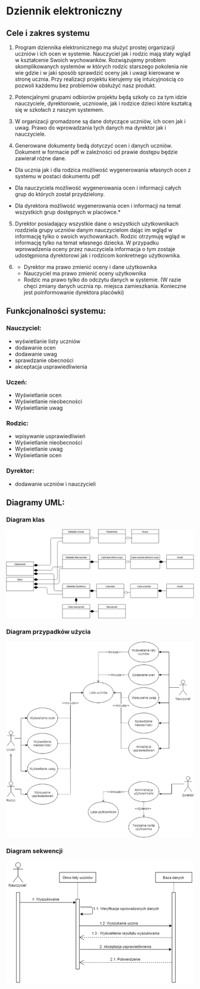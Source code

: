 # Dziennik elektroniczny
## Cele i zakres systemu

 
1. Program dziennika elektronicznego ma służyć prostej organizacji uczniów i ich ocen w systemie. Nauczyciel jak i rodzic mają stały wgląd w kształcenie Swoich wychowanków. Rozwiązujemy problem skomplikowanych systemów w których rodzic starszego pokolenia nie wie gdzie i w jaki sposób sprawdzić oceny jak i uwagi kierowane w stronę ucznia. Przy realizacji projektu kierujemy się intuicyjnością co pozwoli każdemu bez problemów obsłużyć nasz produkt. 
 

2. Potencjalnymi grupami odbiorów projektu będą szkoły co za tym idzie nauczyciele, dyrektorowie, uczniowie, jak i rodzice dzieci które kształcą się w szkołach z naszym systemem.

3. W organizacji gromadzone są dane dotyczące uczniów, ich ocen jak i uwag. Prawo do wprowadzania tych danych ma dyrektor jak i nauczyciele. 

4. Generowane dokumenty bedą dotyczyć ocen i danych uczniów. Dokument w formacie pdf w zależności od prawie dostępu będzie zawierał różne dane.

- Dla ucznia jak i dla rodzica możliwość wygenerowania własnych ocen z systemu w postaci dokumentu pdf 

- Dla nauczyciela możliwość wygenerowania ocen i informacji całych grup do których został przydzielony.

- Dla dyrektora możliwość wygenerowania ocen i informacji na temat wszystkich grup dostępnych w placówce.*

5. Dyrektor posiadający wszystkie dane o wszystkich użytkownikach rozdziela grupy uczniów danym nauczycielom dając im wgląd w informację tylko o swoich wychowankach. Rodzic otrzymuję wgląd w informację tylko na temat własnego dziecka. W przypadku wprowadzenia oceny przez nauczyciela informacja o tym zostaje udostępniona dyrektorowi jak i rodzicom konkretnego użytkownika.

6. - Dyrektor ma prawo zmienić oceny i dane użytkownika
   - Nauczyciel ma prawo zmienić oceny użytkownika
   - Rodzic ma prawo tylko do odczytu danych w systemie. 
    (W razie chęci zmiany danych ucznia np. miejsca zamieszkania. Konieczne jest poinformowanie dyrektora placówki)

	
## Funkcjonalności systemu:
### Nauczyciel:
- wyświetlanie listy uczniów
- dodawanie ocen
- dodawanie uwag
- sprawdzanie obecności
- akceptacja usprawiedliwienia

### Uczeń:
- Wyświetlanie ocen
- Wyświetlanie nieobecności
- Wyświetlanie uwag

### Rodzic:
- wpisywanie usprawiedliwień
- Wyświetlanie nieobecności
- Wyświetlanie uwag
- Wyświetlanie ocen

### Dyrektor:
- dodawanie uczniów i nauczycieli

## Diagramy UML:
### Diagram klas
![Diagram klas](https://github.com/mjochab/PZ_2019_Lab2_Gr4/blob/master/Diagramy/klas.jpg)
### Diagram przypadków użycia
![Diagram przypadków użycia](https://github.com/mjochab/PZ_2019_Lab2_Gr4/blob/master/Diagramy/przypadki.png)
### Diagram sekwencji
![Diagram sekwencji](https://github.com/mjochab/PZ_2019_Lab2_Gr4/blob/master/Diagramy/Diagram_sekwencji.png)

